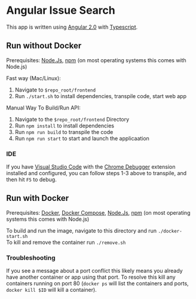 # Angular Issue Search  
This app is written using [Angular 2.0](https://angular.io/) with [Typescript](http://www.typescriptlang.org/).  

## Run without Docker  
Prerequisites: [Node.Js](https://nodejs.org/en/download/), [npm](https://www.npmjs.com/) (on most operating systems this comes with Node.js)  

Fast way (Mac/Linux):  
1. Navigate to `$repo_root/frontend`  
2. Run `./start.sh` to install dependencies, transpile code, start web app

Manual Way To Build/Run API:   
1. Navigate to the `$repo_root/frontend` Directory  
2. Run `npm install` to install dependencies  
3. Run `npm run build` to transpile the code  
4. Run `npm run start` to start and launch the applicaation  

### IDE  
If you have [Visual Studio Code](http://code.visualstudio.com/) with the [Chrome Debugger](https://marketplace.visualstudio.com/items?itemName=msjsdiag.debugger-for-chrome) 
extension installed and configured, you can follow steps 1-3 above to transpile, and then hit `F5` to debug.  

## Run with Docker  
Prerequisites: [Docker](https://docs.docker.com/engine/installation/), [Docker Compose](https://github.com/docker/compose/releases), [Node.Js](https://nodejs.org/en/download/), [npm](https://www.npmjs.com/) (on most operating systems this comes with Node.js)  

To build and run the image, navigate to this directory and run `./docker-start.sh`  
To kill and remove the container run `./remove.sh`  

### Troubleshooting  
If you see a message about a port conflict this likely means you already have another container or app using that port. 
To resolve this kill any containers running on port 80 (`docker ps` will list the containers and ports, `docker kill $ID` will kill a container).  
